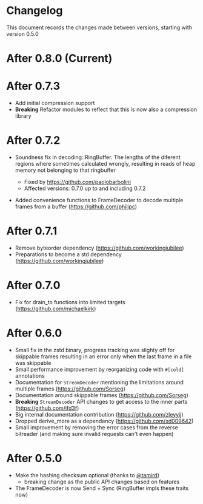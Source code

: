 # Changelog

This document records the changes made between versions, starting with version 0.5.0

# After 0.8.0 (Current)

# After 0.7.3
* Add initial compression support
* **Breaking** Refactor modules to reflect that this is now also a compression library

# After 0.7.2
* Soundness fix in decoding::RingBuffer. The lengths of the diferent regions where sometimes calculated wrongly, resulting in reads of heap memory not belonging to that ringbuffer
    * Fixed by https://github.com/paolobarbolini
    * Affected versions: 0.7.0 up to and including 0.7.2

* Added convenience functions to FrameDecoder to decode multiple frames from a buffer (https://github.com/philipc)

# After 0.7.1

* Remove byteorder dependency (https://github.com/workingjubilee)
* Preparations to become a std dependency (https://github.com/workingjubilee)

# After 0.7.0
* Fix for drain_to functions into limited targets (https://github.com/michaelkirk)

# After 0.6.0
* Small fix in the zstd binary, progress tracking was slighty off for skippable frames resulting in an error only when the last frame in a file was skippable
* Small performance improvement by reorganizing code with `#[cold]` annotations
* Documentation for `StreamDecoder` mentioning the limitations around multiple frames (https://github.com/Sorseg)
* Documentation around skippable frames (https://github.com/Sorseg)
* **Breaking** `StreamDecoder` API changes to get access to the inner parts (https://github.com/ifd3f)
* Big internal documentation contribution (https://github.com/zleyyij)
* Dropped derive_more as a dependency (https://github.com/xd009642)
* Small improvement by removing the error cases from the reverse bitreader (and making sure invalid requests can't even happen)

# After 0.5.0
* Make the hashing checksum optional (thanks to [@tamird](https://github.com/tamird))
    * breaking change as the public API changes based on features
* The FrameDecoder is now Send + Sync (RingBuffer impls these traits now)
